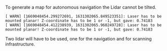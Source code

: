 To generate a map for autonomous navigation the Lidar cannot be tilted.
```
[ WARN] [1669048454.299272691, 1631302065.849523351]: Laser has to be mounted planar! Z-coordinate has to be 1 or -1, but gave: 0.74183
[ WARN] [1669048454.412238939, 1631302065.960249728]: Laser has to be mounted planar! Z-coordinate has to be 1 or -1, but gave: 0.74183
```

Two lidar will have to be used, one for the navigation and for scanning infrastructure.
